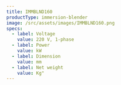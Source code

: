 ```yaml
---
title: IMMBLND160
productType: immersion-blender
image: /src/assets/images/IMMBLND160.png
specs:
  - label: Voltage
    value: 220 V, 1-phase
  - label: Power
    value: kW
  - label: Dimension
    value: mm
  - label: Net weight
    value: Kg"
---
```

